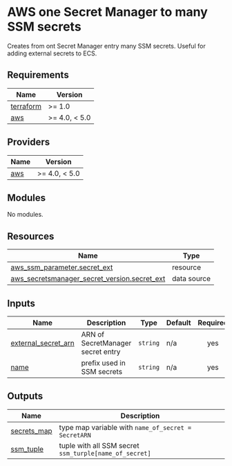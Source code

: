 # AWS one Secret Manager to many SSM secrets
Creates from ont Secret Manager entry many SSM secrets.
Useful for adding external secrets to ECS.

## Requirements

| Name | Version |
|------|---------|
| <a name="requirement_terraform"></a> [terraform](#requirement\_terraform) | >= 1.0 |
| <a name="requirement_aws"></a> [aws](#requirement\_aws) | >= 4.0, < 5.0 |

## Providers

| Name | Version |
|------|---------|
| <a name="provider_aws"></a> [aws](#provider\_aws) | >= 4.0, < 5.0 |

## Modules

No modules.

## Resources

| Name | Type |
|------|------|
| [aws_ssm_parameter.secret_ext](https://registry.terraform.io/providers/hashicorp/aws/latest/docs/resources/ssm_parameter) | resource |
| [aws_secretsmanager_secret_version.secret_ext](https://registry.terraform.io/providers/hashicorp/aws/latest/docs/data-sources/secretsmanager_secret_version) | data source |

## Inputs

| Name | Description | Type | Default | Required |
|------|-------------|------|---------|:--------:|
| <a name="input_external_secret_arn"></a> [external\_secret\_arn](#input\_external\_secret\_arn) | ARN of SecretManager secret entry | `string` | n/a | yes |
| <a name="input_name"></a> [name](#input\_name) | prefix used in SSM secrets | `string` | n/a | yes |

## Outputs

| Name | Description |
|------|-------------|
| <a name="output_secrets_map"></a> [secrets\_map](#output\_secrets\_map) | type map variable with `name_of_secret = SecretARN` |
| <a name="output_ssm_tuple"></a> [ssm\_tuple](#output\_ssm\_tuple) | tuple with all SSM secret `ssm_turple[name_of_secret]` |
